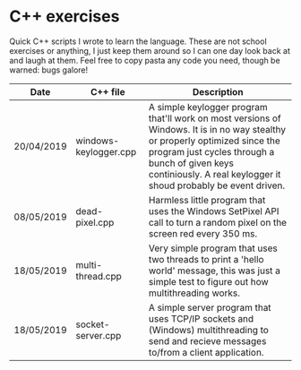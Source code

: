# C++ exercises

Quick C++ scripts I wrote to learn the language. These are not school exercises or anything, I just keep them around so I can one day look back at and laugh at them. Feel free to copy pasta any code you need, though be warned: bugs galore!

| Date | C++ file  | Description |
| ------------- | ------------- | ------------- |
| 20/04/2019 | windows-keylogger.cpp  | A simple keylogger program that'll work on most versions of Windows. It is in no way stealthy or properly optimized since the program just cycles through a bunch of given keys continiously. A real keylogger it shoud probably be event driven. |
| 08/05/2019 | dead-pixel.cpp  | Harmless little program that uses the Windows SetPixel API call to turn a random pixel on the screen red every 350 ms. |
| 18/05/2019 | multi-thread.cpp  | Very simple program that uses two threads to print a 'hello world' message, this was just a simple test to figure out how multithreading works. |
| 18/05/2019 | socket-server.cpp  | A simple server program that uses TCP/IP sockets and (Windows) multithreading to send and recieve messages to/from a client application. |
